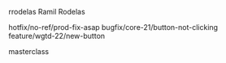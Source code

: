 rrodelas Ramil Rodelas

hotfix/no-ref/prod-fix-asap bugfix/core-21/button-not-clicking feature/wgtd-22/new-button

masterclass

